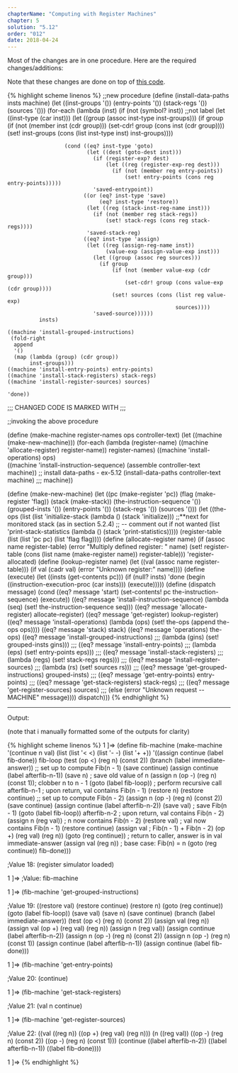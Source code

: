 ```yaml
---
chapterName: "Computing with Register Machines"
chapter: 5
solution: "5.12"
order: "012"
date: 2018-04-24 
---
```


Most of the changes are in one procedure. Here are the required changes/additions:

Note that these changes are done on top of [this code][mit-ch-5].

{% highlight scheme linenos %}
;;new procedure
(define (install-data-paths insts machine)
  (let ((inst-groups '())
		(entry-points '())
		(stack-regs '())
		(sources '()))
	(for-each (lambda (inst)
				(if (not (symbol? inst)) ;;not label
					(let ((inst-type (car inst)))
					  (let ((group (assoc inst-type inst-groups)))
						(if group
							(if (not (member inst (cdr group)))
								(set-cdr! group (cons inst (cdr group))))
							(set! inst-groups (cons (list inst-type inst)
													inst-groups))))
					  
					  (cond ((eq? inst-type 'goto)
							 (let ((dest (goto-dest inst)))
							   (if (register-exp? dest)
								   (let ((reg (register-exp-reg dest)))
									 (if (not (member reg entry-points))
										 (set! entry-points (cons reg entry-points)))))
							   'saved-entrypoint))
							((or (eq? inst-type 'save)
								 (eq? inst-type 'restore))
							 (let ((reg (stack-inst-reg-name inst)))
							   (if (not (member reg stack-regs))
								   (set! stack-regs (cons reg stack-regs))))
							 'saved-stack-reg)
							((eq? inst-type 'assign)
							 (let ((reg (assign-reg-name inst))
								   (value-exp (assign-value-exp inst)))
							   (let ((group (assoc reg sources)))
								 (if group
									 (if (not (member value-exp (cdr group)))
										 (set-cdr! group (cons value-exp (cdr group))))
									 (set! sources (cons (list reg value-exp)
														 sources))))
							   'saved-source))))))
			  insts)
	
	((machine 'install-grouped-instructions)
	 (fold-right
	  append
	  '()
	  (map (lambda (group) (cdr group))
		   inst-groups)))
	((machine 'install-entry-points) entry-points)
	((machine 'install-stack-registers) stack-regs)
	((machine 'install-register-sources) sources)
	
	'done))

;;; CHANGED CODE IS MARKED WITH ;;;

;;invoking the above procedure

(define (make-machine register-names ops controller-text)
  (let ((machine (make-new-machine)))
    (for-each (lambda (register-name)
                ((machine 'allocate-register) register-name))
              register-names)
    ((machine 'install-operations) ops)    
    ((machine 'install-instruction-sequence)
     (assemble controller-text machine))
	;; install data-paths - ex-5.12
	(install-data-paths controller-text machine)    ;;;
    machine))

(define (make-new-machine)
  (let ((pc (make-register 'pc))
        (flag (make-register 'flag))
        (stack (make-stack))
        (the-instruction-sequence '())
		(grouped-insts '())
		(entry-points '())
		(stack-regs '())
		(sources '()))
    (let ((the-ops
           (list (list 'initialize-stack
                       (lambda () (stack 'initialize)))
                 ;;**next for monitored stack (as in section 5.2.4)
                 ;;  -- comment out if not wanted
                 (list 'print-stack-statistics
                       (lambda () (stack 'print-statistics)))))
          (register-table
           (list (list 'pc pc) (list 'flag flag))))
      (define (allocate-register name)
        (if (assoc name register-table)
            (error "Multiply defined register: " name)
            (set! register-table
                  (cons (list name (make-register name))
                        register-table)))
        'register-allocated)
      (define (lookup-register name)
        (let ((val (assoc name register-table)))
          (if val
              (cadr val)
              (error "Unknown register:" name))))
      (define (execute)
        (let ((insts (get-contents pc)))
          (if (null? insts)
              'done
              (begin
                ((instruction-execution-proc (car insts)))
                (execute)))))
      (define (dispatch message)
        (cond ((eq? message 'start)
               (set-contents! pc the-instruction-sequence)
               (execute))
              ((eq? message 'install-instruction-sequence)
               (lambda (seq) (set! the-instruction-sequence seq)))
              ((eq? message 'allocate-register) allocate-register)
              ((eq? message 'get-register) lookup-register)
              ((eq? message 'install-operations)
               (lambda (ops) (set! the-ops (append the-ops ops))))
              ((eq? message 'stack) stack)
              ((eq? message 'operations) the-ops)
              ((eq? message 'install-grouped-instructions)   ;;;
               (lambda (gins) (set! grouped-insts gins)))    ;;;
              ((eq? message 'install-entry-points)           ;;;
               (lambda (eps) (set! entry-points eps)))       ;;;
              ((eq? message 'install-stack-registers)        ;;;
               (lambda (regs) (set! stack-regs regs)))       ;;;
              ((eq? message 'install-register-sources)       ;;;
               (lambda (rs) (set! sources rs)))              ;;;
              ((eq? message 'get-grouped-instructions) grouped-insts)   ;;;
              ((eq? message 'get-entry-points) entry-points)            ;;;
              ((eq? message 'get-stack-registers) stack-regs)           ;;;
              ((eq? message 'get-register-sources) sources)             ;;;
              (else (error "Unknown request -- MACHINE" message))))
      dispatch)))
{% endhighlight %}

-----


Output:

(note that i manually formatted some of the outputs for clarity)

{% highlight scheme linenos %}
1 ]=> 
(define fib-machine
  (make-machine
   '(continue n val)
   (list (list '< <) (list '- -) (list '+ +))
   '((assign continue (label fib-done))
	 fib-loop
	   (test (op <) (reg n) (const 2))
	   (branch (label immediate-answer))
	   ;; set up to compute Fib(n - 1)
	   (save continue)
	   (assign continue (label afterfib-n-1))
	   (save n)                           ; save old value of n
	   (assign n (op -) (reg n) (const 1)); clobber n to n - 1
	   (goto (label fib-loop))            ; perform recursive call
	 afterfib-n-1                         ; upon return, val contains Fib(n - 1)
	   (restore n)
	   (restore continue)
	   ;; set up to compute Fib(n - 2)
	   (assign n (op -) (reg n) (const 2))
	   (save continue)
	   (assign continue (label afterfib-n-2))
	   (save val)                         ; save Fib(n - 1)
	   (goto (label fib-loop))
	 afterfib-n-2                         ; upon return, val contains Fib(n - 2)
	   (assign n (reg val))               ; n now contains Fib(n - 2)
	   (restore val)                      ; val now contains Fib(n - 1)
	   (restore continue)
	   (assign val                        ;  Fib(n - 1) +  Fib(n - 2)
			   (op +) (reg val) (reg n)) 
	   (goto (reg continue))              ; return to caller, answer is in val
	 immediate-answer
	   (assign val (reg n))               ; base case:  Fib(n) = n
	   (goto (reg continue))
	 fib-done)))

;Value 18: (register simulator loaded)

1 ]=> 
;Value: fib-machine

1 ]=> (fib-machine 'get-grouped-instructions)

;Value 19: 
((restore val)
 (restore continue)
 (restore n)
 (goto (reg continue))
 (goto (label fib-loop))
 (save val)
 (save n)
 (save continue)
 (branch (label immediate-answer))
 (test (op <) (reg n) (const 2))
 (assign val (reg n))
 (assign val (op +) (reg val) (reg n))
 (assign n (reg val))
 (assign continue (label afterfib-n-2))
 (assign n (op -) (reg n) (const 2))
 (assign n (op -) (reg n) (const 1))
 (assign continue (label afterfib-n-1))
 (assign continue (label fib-done)))

1 ]=> (fib-machine 'get-entry-points)

;Value 20: (continue)

1 ]=> (fib-machine 'get-stack-registers)

;Value 21: (val n continue)

1 ]=> (fib-machine 'get-register-sources)

;Value 22: 
((val ((reg n))
	  ((op +) (reg val) (reg n)))
 (n ((reg val))
	((op -) (reg n) (const 2))
	((op -) (reg n) (const 1)))
 (continue ((label afterfib-n-2))
		   ((label afterfib-n-1))
		   ((label fib-done))))

1 ]=> 
{% endhighlight %}


[mit-ch-5]: https://mitpress.mit.edu/sites/default/files/sicp/code/ch5-regsim.scm
